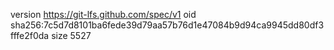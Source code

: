 version https://git-lfs.github.com/spec/v1
oid sha256:7c5d7d8101ba6fede39d79aa57b76d1e47084b9d94ca9945dd80df3fffe2f0da
size 5527
